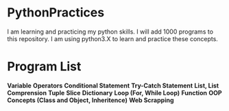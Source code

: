 # PythonPractices

I am learning  and practicing my python skills. I will add 1000 programs to this repository.
I am using python3.X to learn and practice these concepts.
# Program List
**Variable**
**Operators**
**Conditional Statement**
**Try-Catch Statement**
**List, List Comprension**
**Tuple**
**Slice**
**Dictionary**
**Loop (For, While Loop)**
**Function**
**OOP Concepts (Class and Object, Inheritence)**
**Web Scrapping**
